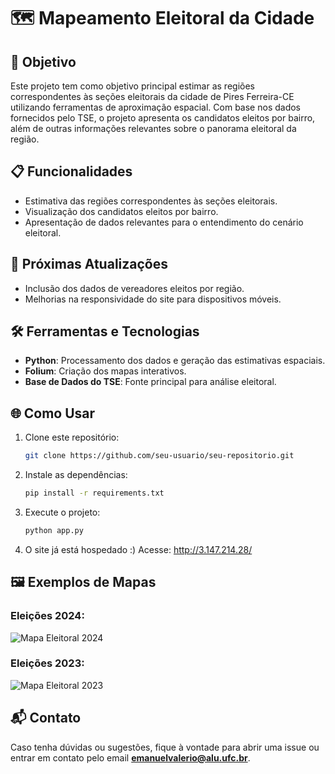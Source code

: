 
# 🗺️ Mapeamento Eleitoral da Cidade

## 🎯 Objetivo
Este projeto tem como objetivo principal estimar as regiões correspondentes às seções eleitorais da cidade de Pires Ferreira-CE utilizando ferramentas de aproximação espacial. Com base nos dados fornecidos pelo TSE, o projeto apresenta os candidatos eleitos por bairro, além de outras informações relevantes sobre o panorama eleitoral da região.

## 📋 Funcionalidades
- Estimativa das regiões correspondentes às seções eleitorais.
- Visualização dos candidatos eleitos por bairro.
- Apresentação de dados relevantes para o entendimento do cenário eleitoral.

## 🚀 Próximas Atualizações
- Inclusão dos dados de vereadores eleitos por região.
- Melhorias na responsividade do site para dispositivos móveis.

## 🛠️ Ferramentas e Tecnologias
- **Python**: Processamento dos dados e geração das estimativas espaciais.
- **Folium**: Criação dos mapas interativos.
- **Base de Dados do TSE**: Fonte principal para análise eleitoral.

## 🌐 Como Usar
1. Clone este repositório:
   ```bash
   git clone https://github.com/seu-usuario/seu-repositorio.git
   ```
2. Instale as dependências:
   ```bash
   pip install -r requirements.txt
   ```
3. Execute o projeto:
   ```bash
   python app.py
   ```
4. O site já está hospedado :) Acesse: http://3.147.214.28/

## 🖼️ Exemplos de Mapas
### Eleições 2024:
![Mapa Eleitoral 2024](imagens/mapa_2024.png)

### Eleições 2023:
![Mapa Eleitoral 2023](imagens/mapa_2023.png)

## 📬 Contato
Caso tenha dúvidas ou sugestões, fique à vontade para abrir uma issue ou entrar em contato pelo email **emanuelvalerio@alu.ufc.br**.

